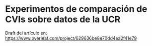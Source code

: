 # Experimentos de comparación de CVIs sobre datos de la UCR

Draft del artículo en: https://www.overleaf.com/project/629636be8e70dd4ea2f41e79
